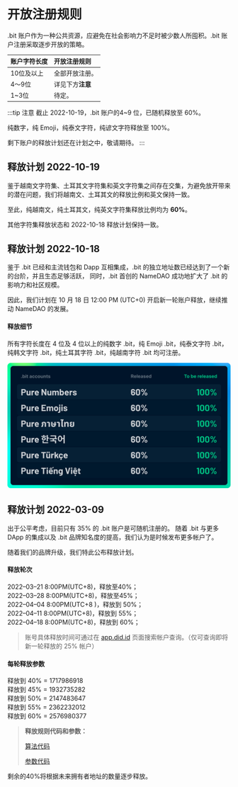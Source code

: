 # 开放注册规则

.bit 账户作为一种公共资源，应避免在社会影响力不足时被少数人所囤积。.bit 账户注册采取逐步开放的策略。

| 账户字符长度  | 开放注册规则     |
|:--------|:-----------|
| 10位及以上  | 全部开放注册。    |
| 4～9位    | 详见下方**注意** |
| 1~3位    | 待定。        |

:::tip 注意
截止 2022-10-19，.bit 账户的4~9 位，已随机释放至 60%。

纯数字，纯 Emoji，纯泰文字符，纯谚文字符释放至 100%。

剩下账户的释放计划还在计划之中，敬请期待。
:::

## 释放计划 2022-10-19
鉴于越南文字符集、土耳其文字符集和英文字符集之间存在交集，为避免放开带来的潜在问题，我们将越南文、土耳其文的释放比例和英文保持一致。

至此，纯越南文，纯土耳其文，纯英文字符集释放比例均为 **60%**。  

其他字符集释放状态和 2022-10-18 释放计划保持一致。


## 释放计划 2022-10-18
鉴于 .bit 已经和主流钱包和 Dapp 互相集成，.bit 的独立地址数已经达到了一个新的台阶，并且生态足够活跃，
同时，.bit 首创的 NameDAO 成功地扩大了 .bit 的影响力和社区规模。

因此，我们计划在 10 月 18 日 12:00 PM (UTC+0) 开启新一轮账户释放，继续推动 NameDAO 的发展。

#### 释放细节
所有字符长度在 4 位及 4 位以上的纯数字 .bit，纯 Emoji .bit，纯泰文字符 .bit，纯韩文字符 .bit，纯土耳其字符 .bit，纯越南字符 .bit 均可注册。

![release-plan-1018.png](./image-release-plan-1018.png)


## 释放计划 2022-03-09

出于公平考虑，目前只有 35% 的 .bit 账户是可随机注册的。
随着 .bit 与更多 DApp 的集成以及 .bit 品牌知名度的提高，我们认为是时候发布更多帐户了。

随着我们的品牌升级，我们特此公布释放计划。

#### 释放轮次
2022–03–21 8:00PM(UTC+8)，释放至40%；  
2022–03–28 8:00PM(UTC+8)，释放至45%；  
2022–04–04 8:00PM(UTC+8 )，释放到 50%；  
2022–04–11 8:00PM(UTC+8)，释放到 55%；  
2022–04–18 8:00PM(UTC+8)，释放到 60%；  

> 账号具体释放时间可通过在 [app.did.id](https://app.did.id) 页面搜索帐户查询。（仅可查询即将新一轮释放的 25% 帐户）

#### 每轮释放参数
释放到 40% = 1717986918  
释放到 45% = 1932735282  
释放到 50% = 2147483647  
释放到 55% = 2362232012  
释放到 60% = 2576980377  


> **释放规则代码和参数：**
> 
> [算法代码](https://github.com/dotbitHQ/das-contracts/blob/7717330047772f51855d79bd67b77dede34d0bf8/contracts/pre-account-cell-type/src/entry.rs#L597-L630)
> 
> [参数代码](https://github.com/dotbitHQ/das-contracts/blob/7717330047772f51855d79bd67b77dede34d0bf8/contracts/pre-account-cell-type/src/entry.rs#L607)

剩余的40%将根据未来拥有者地址的数量逐步释放。